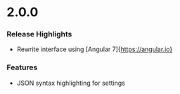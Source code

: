 

# 2.0.0

### Release Highlights

* Rewrite interface using [Angular 7]{https://angular.io}

### Features

* JSON syntax highlighting for settings
